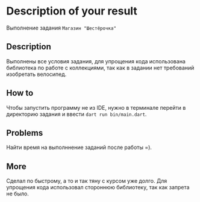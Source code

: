 # Description of your result

Выполнение задания ```Магазин "Шестёрочка"```

## Description

Выполнены все условия задания, для упрощения кода использована библиотека по работе с коллекциями, так как в задании нет
требований изобретать велосипед.

## How to

Чтобы запустить программу не из IDE, нужно в терминале перейти в директорию задания и ввести `dart run bin/main.dart`.

## Problems

Найти время на выполннение заданий после работы =).

## More

Сделал по быстрому, а то и так тяну с курсом уже долго. Для упрощения кода использовал стороннюю библиотеку, так как
запрета не было.
